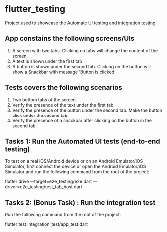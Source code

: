 # flutter_testing

Project used to showcase the Automate UI testing and integration testing

## App constains the following screens/UIs
1. A screen with two tabs. Clicking on tabs will change the content of the screen.
2. A text is shown under the first tab
3. A button is shown under the second tab. Clicking on the button will show a Snackbar with message 'Button is clicked'

## Tests covers the following scenarios
1. Two bottom tabs of the screen.
2. Verify the presence of the text under the first tab.
3. Verify the presence of the button under the second tab. Make the button click under the second tab.
4. Verify the presence of a snackbar after clicking on the button in the second tab.

## Tasks 1: Run the Automated UI tests (end-to-end testing)
To test on a real iOS/Android device or on an Android Emulator/iOS Simulator, first connect the device or open the Android Emulator/iOS Simulator and run the following command from the root of the project:

flutter drive  --target=e2e_testing/e2e.dart --driver=e2e_testing/test_tab_host.dart

## Tasks 2: (Bonus Task) : Run the integration test
Run the following command from the root of the project:

flutter test integration_test/app_test.dart
